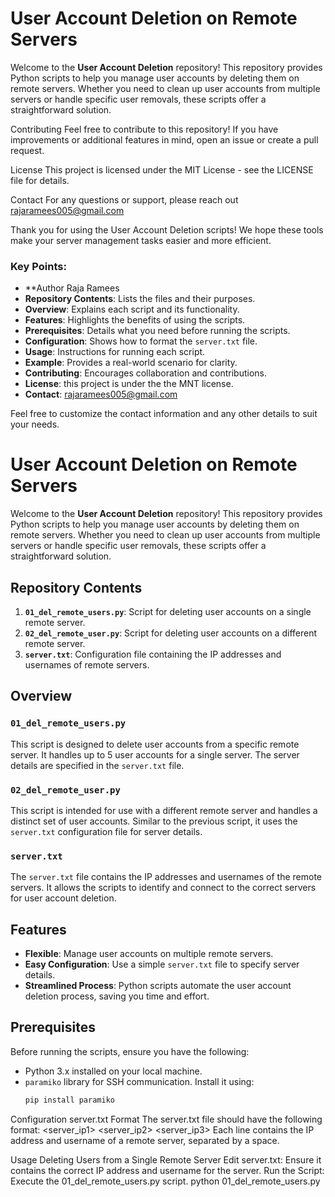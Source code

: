 # User Account Deletion on Remote Servers

Welcome to the **User Account Deletion** repository! This repository provides Python scripts to help you manage user accounts by deleting them on remote servers. Whether you need to clean up user accounts from multiple servers or handle specific user removals, these scripts offer a straightforward solution.



Contributing
Feel free to contribute to this repository! If you have improvements or additional features in mind, open an issue or create a pull request.

License
This project is licensed under the MIT License - see the LICENSE file for details.

Contact
For any questions or support, please reach out rajaramees005@gmail.com

Thank you for using the User Account Deletion scripts! We hope these tools make your server management tasks easier and more efficient.

### Key Points:
- **Author Raja Ramees
- **Repository Contents**: Lists the files and their purposes.
- **Overview**: Explains each script and its functionality.
- **Features**: Highlights the benefits of using the scripts.
- **Prerequisites**: Details what you need before running the scripts.
- **Configuration**: Shows how to format the `server.txt` file.
- **Usage**: Instructions for running each script.
- **Example**: Provides a real-world scenario for clarity.
- **Contributing**: Encourages collaboration and contributions.
- **License**: this project is under the the MNT license.
- **Contact**: rajaramees005@gmail.com

Feel free to customize the contact information and any other details to suit your needs.

# User Account Deletion on Remote Servers

Welcome to the **User Account Deletion** repository! This repository provides Python scripts to help you manage user accounts by deleting them on remote servers. Whether you need to clean up user accounts from multiple servers or handle specific user removals, these scripts offer a straightforward solution.

## Repository Contents

1. **`01_del_remote_users.py`**: Script for deleting user accounts on a single remote server.
2. **`02_del_remote_user.py`**: Script for deleting user accounts on a different remote server.
3. **`server.txt`**: Configuration file containing the IP addresses and usernames of remote servers.

## Overview

### `01_del_remote_users.py`

This script is designed to delete user accounts from a specific remote server. It handles up to 5 user accounts for a single server. The server details are specified in the `server.txt` file.

### `02_del_remote_user.py`

This script is intended for use with a different remote server and handles a distinct set of user accounts. Similar to the previous script, it uses the `server.txt` configuration file for server details.

### `server.txt`

The `server.txt` file contains the IP addresses and usernames of the remote servers. It allows the scripts to identify and connect to the correct servers for user account deletion.

## Features

- **Flexible**: Manage user accounts on multiple remote servers.
- **Easy Configuration**: Use a simple `server.txt` file to specify server details.
- **Streamlined Process**: Python scripts automate the user account deletion process, saving you time and effort.

## Prerequisites

Before running the scripts, ensure you have the following:

- Python 3.x installed on your local machine.
- `paramiko` library for SSH communication. Install it using:
  ```bash
  pip install paramiko
Configuration
server.txt Format
The server.txt file should have the following format:
<server_ip1> <username1>
<server_ip2> <username2>
<server_ip3> <username3>
Each line contains the IP address and username of a remote server, separated by a space.

Usage
Deleting Users from a Single Remote Server
Edit server.txt: Ensure it contains the correct IP address and username for the server.
Run the Script: Execute the 01_del_remote_users.py script.
python 01_del_remote_users.py

